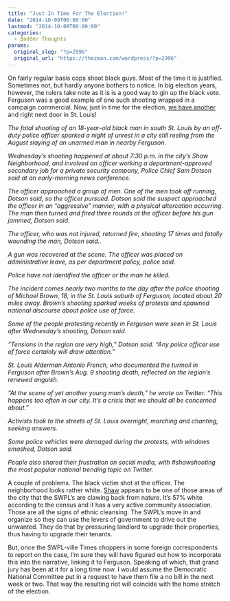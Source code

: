 ```yaml
---
title: "Just In Time For The Election!"
date: "2014-10-09T00:00:00"
lastmod: "2014-10-09T00:00:00"
categories:
  - Badder Thoughts
params:
  original_slug: "?p=2996"
  original_url: "https://thezman.com/wordpress/?p=2996"
---
```


On fairly regular basis cops shoot black guys. Most of the time it is
justified. Sometimes not, but hardly anyone bothers to notice. In big
election years, however, the rulers take note as it is is a good way to
gin up the black vote. Ferguson was a good example of one such shooting
wrapped in a campaign commercial. Now, just in time for the election, <a
href="https://gma.yahoo.com/unrest-st-louis-police-officer-shoots-kills-man-061859179--abc-news-topstories.html"
rel="noopener" target="_blank">we have another</a> and right next door
in St. Louis!

*The fatal shooting of an 18-year-old black man in south St. Louis by an
off-duty police officer sparked a night of unrest in a city still
reeling from the August slaying of an unarmed man in nearby Ferguson.*

*Wednesday’s shooting happened at about 7:30 p.m. in the city’s Shaw
Neighborhood, and involved an officer working a department-approved
secondary job for a private security company, Police Chief Sam Dotson
said at an early-morning news conference.*

*The officer approached a group of men. One of the men took off running,
Dotson said, so the officer pursued. Dotson said the suspect approached
the officer in an “aggressive” manner, with a physical altercation
occurring. The man then turned and fired three rounds at the officer
before his gun jammed, Dotson said.*

*The officer, who was not injured, returned fire, shooting 17 times and
fatally wounding the man, Dotson
said.<span id="yui_3_16_0_1_1412856529146_1074"
class="cta-overlay">.</span>*

*A gun was recovered at the scene. The officer was placed on
administrative leave, as per department policy, police said.*

*Police have not identified the officer or the man he killed.*

*The incident comes nearly two months to the day after the police
shooting of Michael Brown, 18, in the St. Louis suburb of Ferguson,
located about 20 miles away. Brown’s shooting sparked weeks of protests
and spawned national discourse about police use of force.*

*Some of the people protesting recently in Ferguson were seen in St.
Louis after Wednesday’s shooting, Dotson said.*

*“Tensions in the region are very high,” Dotson said. “Any police
officer use of force certainly will draw attention.”*

*St. Louis Alderman Antonio French, who documented the turmoil in
Ferguson after Brown’s Aug. 9 shooting death, reflected on the region’s
renewed anguish.*

*“At the scene of yet another young man’s death,” he wrote on Twitter.
“This happens too often in our city. It’s a crisis that we should all be
concerned about.”*

*Activists took to the streets of St. Louis overnight, marching and
chanting, seeking answers.*

*Some police vehicles were damaged during the protests, with windows
smashed, Dotson said.*

*People also shared their frustration on social media, with
\#shawshooting the most popular national trending topic on Twitter.*

A couple of problems. The black victim shot at the officer. The
neighborhood looks rather white.
<a href="http://en.wikipedia.org/wiki/Shaw,_St._Louis" rel="noopener"
target="_blank">Shaw</a> appears to be one of those areas of the city
that the SWPL’s are clawing back from nature. It’s 57% white according
to the census and it has a very active community association. Those are
all the signs of ethnic cleansing. The SWPL’s move in and organize so
they can use the levers of government to drive out the unwanted. They do
that by pressuring landlord to upgrade their properties, thus having to
upgrade their tenants.

But, once the SWPL-ville Times choppers in some foreign correspondents
to report on the case, I’m sure they will have figured out how to
incorporate this into the narrative, linking it to Ferguson. Speaking of
which, that grand jury has been at it for a long time now. I would
assume the Democratic National Committee put in a request to have them
file a no bill in the next week or two. That way the resulting riot will
coincide with the home stretch of the election.

 
